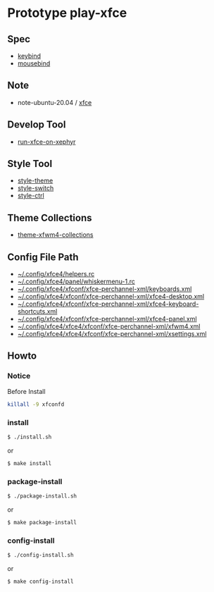 
# Prototype play-xfce


## Spec

* [keybind](spec-keybind.md)
* [mousebind](spec-mousebind.md)


## Note

* note-ubuntu-20.04 / [xfce](https://samwhelp.github.io/note-ubuntu-20.04/read/subject/xfce/)


## Develop Tool

* [run-xfce-on-xephyr](../../tool/xephyr/develop-tool/run-xfce-on-xephyr/)


## Style Tool

* [style-theme](../../project/style-xfce/style-theme/)
* [style-switch](../../project/style-xfce/style-switch/)
* [style-ctrl](../../project/style-xfce/style-ctrl/)


## Theme Collections

* [theme-xfwm4-collections](https://github.com/samwhelp/theme-xfwm4-collections)


## Config File Path

* [~/.config/xfce4/helpers.rc](config/xfce4/helpers.rc)
* [~/.config/xfce4/panel/whiskermenu-1.rc](config/xfce4/panel/whiskermenu-1.rc)
* [~/.config/xfce4/xfconf/xfce-perchannel-xml/keyboards.xml](config/xfce4/xfconf/xfce-perchannel-xml/keyboards.xml)
* [~/.config/xfce4/xfconf/xfce-perchannel-xml/xfce4-desktop.xml](config/xfce4/xfconf/xfce-perchannel-xml/xfce4-desktop.xml)
* [~/.config/xfce4/xfconf/xfce-perchannel-xml/xfce4-keyboard-shortcuts.xml](config/xfce4/xfconf/xfce-perchannel-xml/xfce4-keyboard-shortcuts.xml)
* [~/.config/xfce4/xfconf/xfce-perchannel-xml/xfce4-panel.xml](config/xfce4/xfconf/xfce-perchannel-xml/xfce4-panel.xml)
* [~/.config/xfce4/xfce4/xfconf/xfce-perchannel-xml/xfwm4.xml](config/xfce4/xfconf/xfce-perchannel-xml/xfwm4.xml)
* [~/.config/xfce4/xfce4/xfconf/xfce-perchannel-xml/xsettings.xml](config/xfce4/xfconf/xfce-perchannel-xml/xsettings.xml)


## Howto

### Notice

Before Install

``` sh
killall -9 xfconfd
```

### install

``` sh
$ ./install.sh
```

or

``` sh
$ make install
```


### package-install

``` sh
$ ./package-install.sh
```

or

``` sh
$ make package-install
```


### config-install

``` sh
$ ./config-install.sh
```

or

``` sh
$ make config-install
```
